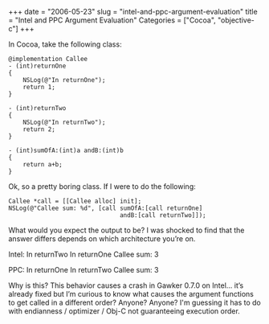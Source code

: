 +++
date = "2006-05-23"
slug = "intel-and-ppc-argument-evaluation"
title = "Intel and PPC Argument Evaluation"
Categories = ["Cocoa", "objective-c"]
+++

In Cocoa, take the following class:

    @implementation Callee
    - (int)returnOne
    {
        NSLog(@"In returnOne");
        return 1;
    }
    
    - (int)returnTwo
    {
        NSLog(@"In returnTwo");
        return 2;
    }
    
    - (int)sumOfA:(int)a andB:(int)b
    {
        return a+b;
    }

Ok, so a pretty boring class.  If I were to do the following:

    Callee *call = [[Callee alloc] init];
    NSLog(@"Callee sum: %d", [call sumOfA:[call returnOne]
                                   andB:[call returnTwo]]);

What would you expect the output to be?  I was shocked to find that the answer differs depends on which architecture you’re on.

Intel:
    In returnTwo
    In returnOne
    Callee sum: 3

PPC:
    In returnOne
    In returnTwo
    Callee sum: 3

Why is this?  This behavior causes a crash in Gawker 0.7.0 on Intel... it’s already fixed but I’m curious to know what causes the argument functions to get called in a different order?  Anyone?  Anyone?  I'm guessing it has to do with endianness / optimizer / Obj-C not guaranteeing execution order.
